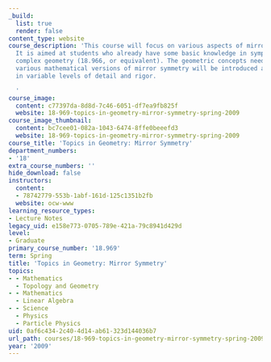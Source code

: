 ```yaml
---
_build:
  list: true
  render: false
content_type: website
course_description: 'This course will focus on various aspects of mirror symmetry.
  It is aimed at students who already have some basic knowledge in symplectic and
  complex geometry (18.966, or equivalent). The geometric concepts needed to formulate
  various mathematical versions of mirror symmetry will be introduced along the way,
  in variable levels of detail and rigor.

  '
course_image:
  content: c77397da-8d8d-7c46-6051-df7ea9fb825f
  website: 18-969-topics-in-geometry-mirror-symmetry-spring-2009
course_image_thumbnail:
  content: bc7cee01-082a-1043-6474-8ffe0beeefd3
  website: 18-969-topics-in-geometry-mirror-symmetry-spring-2009
course_title: 'Topics in Geometry: Mirror Symmetry'
department_numbers:
- '18'
extra_course_numbers: ''
hide_download: false
instructors:
  content:
  - 78742779-553b-1abf-161d-125c1351b2fb
  website: ocw-www
learning_resource_types:
- Lecture Notes
legacy_uid: e158e773-0705-789e-421a-79c8941d429d
level:
- Graduate
primary_course_number: '18.969'
term: Spring
title: 'Topics in Geometry: Mirror Symmetry'
topics:
- - Mathematics
  - Topology and Geometry
- - Mathematics
  - Linear Algebra
- - Science
  - Physics
  - Particle Physics
uid: 0af6c434-2c40-4d14-ab61-323d144036b7
url_path: courses/18-969-topics-in-geometry-mirror-symmetry-spring-2009
year: '2009'
---
```

